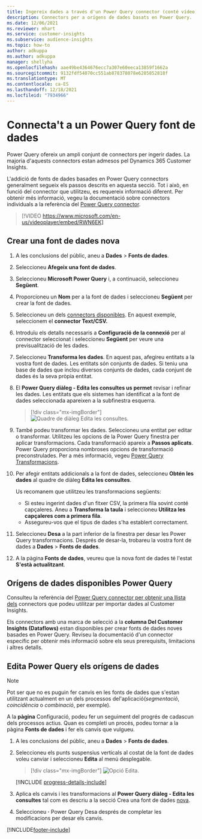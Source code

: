 ```yaml
---
title: Ingereix dades a través d'un Power Query connector (conté vídeo)
description: Connectors per a orígens de dades basats en Power Query.
ms.date: 12/06/2021
ms.reviewer: mhart
ms.service: customer-insights
ms.subservice: audience-insights
ms.topic: how-to
author: adkuppa
ms.author: adkuppa
manager: shellyha
ms.openlocfilehash: aae49be4364676ecc7a307e60eeca13859f1662a
ms.sourcegitcommit: 9132fdf54070cc551ab878378078e6285852818f
ms.translationtype: MT
ms.contentlocale: ca-ES
ms.lasthandoff: 12/18/2021
ms.locfileid: "7934966"
---
```

# <a name="connect-to-a-power-query-data-source"></a>Connecta't a un Power Query font de dades

Power Query ofereix un ampli conjunt de connectors per ingerir dades. La majoria d'aquests connectors estan admesos pel Dynamics 365 Customer Insights. 

L'addició de fonts de dades basades en Power Query connectors generalment segueix els passos descrits en aquesta secció. Tot i això, en funció del connector que utilitzeu, es requereix informació diferent. Per obtenir més informació, vegeu la documentació sobre connectors individuals a la referència del [Power Query connector](/power-query/connectors/).

> [!VIDEO https://www.microsoft.com/en-us/videoplayer/embed/RWN6EK]

## <a name="create-a-new-data-source"></a>Crear una font de dades nova

1. A les conclusions del públic, aneu a **Dades** > **Fonts de dades**.

1. Seleccioneu **Afegeix una font de dades**.

1. Seleccioneu **Microsoft Power Query** i, a continuació, seleccioneu **Següent**.

1. Proporcioneu un **Nom** per a la font de dades i seleccioneu **Següent** per crear la font de dades.

1. Seleccioneu un dels [connectors disponibles](#available-power-query-data-sources). En aquest exemple, seleccionem el **connector Text/CSV.**

1. Introduïu els detalls necessaris a **Configuració de la connexió** per al connector seleccionat i seleccioneu **Següent** per veure una previsualització de les dades.

1. Seleccioneu **Transforma les dades**. En aquest pas, afegireu entitats a la vostra font de dades. Les entitats són conjunts de dades. Si teniu una base de dades que inclou diversos conjunts de dades, cada conjunt de dades és la seva pròpia entitat.

1. El **Power Query diàleg - Edita les consultes us permet** revisar i refinar les dades. Les entitats que els sistemes han identificat a la font de dades seleccionada apareixen a la subfinestra esquerra.

   > [!div class="mx-imgBorder"]
   > ![Quadre de diàleg Edita les consultes.](media/data-manager-configure-edit-queries.png "Quadre de diàleg Edita les consultes")

1. També podeu transformar les dades. Seleccioneu una entitat per editar o transformar. Utilitzeu les opcions de la Power Query finestra per aplicar transformacions. Cada transformació apareix a **Passos aplicats**. Power Query proporciona nombroses opcions de transformació preconstrulades. Per a més informació, vegeu [Power Query Transformacions](/power-query/power-query-what-is-power-query#transformations).

1. Per afegir entitats addicionals a la font de dades, seleccioneu **Obtén les dades** al quadre de diàleg **Edita les consultes**.

   Us recomanem que utilitzeu les transformacions següents:

   - Si esteu ingerint dades d'un fitxer CSV, la primera fila sovint conté capçaleres. Aneu a **Transforma la taula** i seleccioneu **Utilitza les capçaleres com a primera fila**.
   - Assegureu-vos que el tipus de dades s'ha establert correctament.

1. Seleccioneu **Desa** a la part inferior de la finestra per desar les Power Query transformacions. Després de desar-la, trobareu la vostra font de dades a **Dades** > **Fonts de dades**.

1. A la pàgina **Fonts de dades**, veureu que la nova font de dades té l'estat **S'està actualitzant**.

## <a name="available-power-query-data-sources"></a>Orígens de dades disponibles Power Query

Consulteu la referència del [Power Query connector per obtenir una llista dels](/power-query/connectors/) connectors que podeu utilitzar per importar dades al Customer Insights. 

Els connectors amb una marca de selecció a la **columna Del Customer Insights (Dataflows)** estan disponibles per crear fonts de dades noves basades en Power Query. Reviseu la documentació d'un connector específic per obtenir més informació sobre els seus prerequisits, limitacions i altres detalls.

## <a name="edit-power-query-data-sources"></a>Edita Power Query els orígens de dades

> [!NOTE]
> Pot ser que no es puguin fer canvis en les fonts de dades que s'estan utilitzant actualment en un dels processos del'aplicació(*segmentació*, *coincidència* o *combinació*, per exemple). 
>
> A la **pàgina** Configuració, podeu fer un seguiment del progrés de cadascun dels processos actius. Quan es completi un procés, podeu tornar a la pàgina **Fonts de dades** i fer els canvis que vulgueu.

1. A les conclusions del públic, aneu a **Dades** > **Fonts de dades**.

2. Seleccioneu els punts suspensius verticals al costat de la font de dades voleu canviar i seleccioneu **Edita** al menú desplegable.

   > [!div class="mx-imgBorder"]
   > ![Opció Edita.](media/edit-option-data-sources.png "Opció Edita")

   [!INCLUDE [progress-details-include](../includes/progress-details-pane.md)]
   
3. Aplica els canvis i les transformacions al **Power Query diàleg - Edita les consultes** tal com es descriu a la secció Crea una font de dades [nova](#create-a-new-data-source).

4. Seleccioneu **·** Power Query Desa després de completar les modificacions per desar els canvis.


[!INCLUDE[footer-include](../includes/footer-banner.md)]
